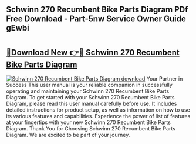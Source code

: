 ## Schwinn 270 Recumbent Bike Parts Diagram PDf Free Download - Part-5nw Service Owner Guide gEwbi

# <h2><a href="http://dfqzmmb.blite.top/?on=Schwinn+270+Recumbent+Bike+Parts+Diagram">🔗Download New 👉🔴 Schwinn 270 Recumbent Bike Parts Diagram</a></h2>

[![Schwinn 270 Recumbent Bike Parts Diagram download](https://i.imgur.com/lujVjoI.png)](http://dfqzmmb.blite.top/?on=Schwinn+270+Recumbent+Bike+Parts+Diagram)
Your Partner in Success This user manual is your reliable companion in successfully operating and maintaining your Schwinn 270 Recumbent Bike Parts Diagram. To get started with your Schwinn 270 Recumbent Bike Parts Diagram, please read this user manual carefully before use. It includes detailed instructions for product setup, as well as information on how to use its various features and capabilities. Experience the power of list of features at your fingertips with your new Schwinn 270 Recumbent Bike Parts Diagram. Thank You for Choosing Schwinn 270 Recumbent Bike Parts Diagram. We are excited to be part of your journey.

